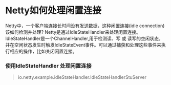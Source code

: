 # Netty如何处理闲置连接
Netty中，一个客户端连接长时间没有发送数据，这种闲置连接(idle connection) 该如何检测并处理? Netty是通过IdleStateHandler来处理闲置连接。IdleStateHandler是一个ChannelHandler,用于检测读、写 或 读写的空闲状态，并在空闲状态发生时触发IdleStateEvent事件。可以通过捕获和处理这些事件来执行相应的操作，比如关闭闲置连接。

### 使用IdleStateHandler 处理闲置连接
> io.netty.example.idleStateHandler.IdleStateHandlerStuServer